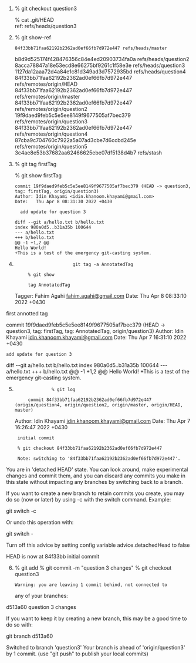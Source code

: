 1.  % git checkout question3

    % cat .git/HEAD  
    ref: refs/heads/question3

2.  % git show-ref

        84f33bb71faa62192b2362ad0ef66fb7d972e447 refs/heads/master

    b8d9d525174f428476356c84e4ed20903734fa0a refs/heads/question2
    8acca78847a18e53ecd8e66275bf9261c1f58e3e refs/heads/question3
    1127da12aaa72d4a84e1c81d349ad3d7572935bd refs/heads/question4
    84f33bb71faa62192b2362ad0ef66fb7d972e447 refs/remotes/origin/HEAD
    84f33bb71faa62192b2362ad0ef66fb7d972e447 refs/remotes/origin/master
    84f33bb71faa62192b2362ad0ef66fb7d972e447 refs/remotes/origin/question2
    19f9daed9feb5c5e5ee8149f9677505af7bec379 refs/remotes/origin/question3
    84f33bb71faa62192b2362ad0ef66fb7d972e447 refs/remotes/origin/question4
    87cba9c704760c7922a5a07ad3cbe7d6ccbd245e refs/remotes/origin/question5
    3c4ae8e53b37682aa62466625ebe07df5138d4b7 refs/stash

3.  % git tag firstTag

    % git show firstTag

        commit 19f9daed9feb5c5e5ee8149f9677505af7bec379 (HEAD -> question3, tag: firstTag, origin/question3)
        Author: Idin Khayami <idin.khanoom.khayami@gmail.com>
        Date:   Thu Apr 8 08:31:30 2022 +0430

          add update for question 3

        diff --git a/hello.txt b/hello.txt
        index 980a0d5..b31a35b 100644
        --- a/hello.txt
        +++ b/hello.txt
        @@ -1 +1,2 @@
        Hello World!
        +This is a test of the emergency git-casting system.

4.                           git tag -a AnnotatedTag

            % git show

            tag AnnotatedTag

    Tagger: Fahim Agahi <fahim.agahi@gmail.com>
    Date: Thu Apr 8 08:33:10 2022 +0430

first annotted tag

commit 19f9daed9feb5c5e5ee8149f9677505af7bec379 (HEAD -> question3, tag: firstTag, tag: AnnotatedTag, origin/question3)
Author: Idin Khayami <idin.khanoom.khayami@gmail.com>
Date: Thu Apr 7 16:31:10 2022 +0430

    add update for question 3

diff --git a/hello.txt b/hello.txt
index 980a0d5..b31a35b 100644
--- a/hello.txt
+++ b/hello.txt
@@ -1 +1,2 @@
Hello World!
+This is a test of the emergency git-casting system.

5.                   % git log

            commit 84f33bb71faa62192b2362ad0ef66fb7d972e447 (origin/question4, origin/question2, origin/master, origin/HEAD, master)

    Author: Idin Khayami <idin.khanoom.khayami@gmail.com>
    Date: Thu Apr 7 16:26:47 2022 +0430

        initial commit

        % git checkout 84f33bb71faa62192b2362ad0ef66fb7d972e447

        Note: switching to '84f33bb71faa62192b2362ad0ef66fb7d972e447'.

You are in 'detached HEAD' state. You can look around, make experimental
changes and commit them, and you can discard any commits you make in this
state without impacting any branches by switching back to a branch.

If you want to create a new branch to retain commits you create, you may
do so (now or later) by using -c with the switch command. Example:

git switch -c <new-branch-name>

Or undo this operation with:

git switch -

Turn off this advice by setting config variable advice.detachedHead to false

HEAD is now at 84f33bb initial commit

6.  % git add
    % git commit -m "question 3 changes"
    % git checkout question3

        Warning: you are leaving 1 commit behind, not connected to

    any of your branches:

d513a60 question 3 changes

If you want to keep it by creating a new branch, this may be a good time
to do so with:

git branch <new-branch-name> d513a60

Switched to branch 'question3'
Your branch is ahead of 'origin/question3' by 1 commit.
(use "git push" to publish your local commits)
